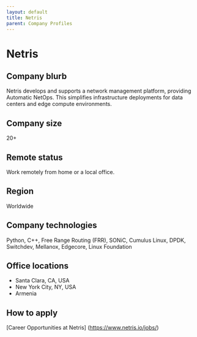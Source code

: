 ```yaml
---
layout: default
title: Netris
parent: Company Profiles
---
```


# Netris

## Company blurb

Netris develops and supports a network management platform, providing Automatic NetOps.  This simplifies infrastructure deployments for data centers and edge compute environments.

## Company size

20+ 

## Remote status

Work remotely from home or a local office.

## Region

Worldwide

## Company technologies

Python, C++, Free Range Routing (FRR), SONiC, Cumulus Linux, DPDK, Switchdev, Mellanox, Edgecore, Linux Foundation

## Office locations

- Santa Clara, CA, USA
- New York City, NY, USA
- Armenia 


## How to apply

[Career Opportunities at Netris] (https://www.netris.io/jobs/)
